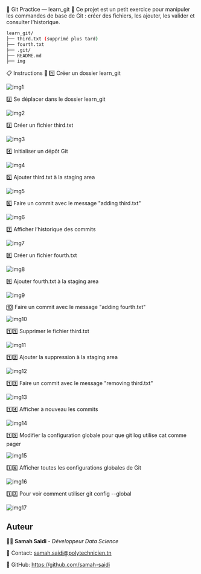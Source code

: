 📖 Git Practice — learn_git 📂
Ce projet est un petit exercice pour manipuler les commandes de base de Git : créer des fichiers, les ajouter, les valider et consulter l’historique.

```bash
learn_git/
├── third.txt (supprimé plus tard)
├── fourth.txt
├── .git/
├── README.md
├── img
```

📋 Instructions 📌
1️⃣ Créer un dossier learn_git

![img1](img/img1.png)

2️⃣ Se déplacer dans le dossier learn_git

![img2](img/img2.png)

3️⃣ Créer un fichier third.txt

![img3](img/img3.png)

4️⃣ Initialiser un dépôt Git

![img4](img/img4.png)

5️⃣ Ajouter third.txt à la staging area

![img5](img/img5.png)

6️⃣ Faire un commit avec le message "adding third.txt"

![img6](img/img6.png)

7️⃣ Afficher l’historique des commits

![img7](img/img7.png)

8️⃣ Créer un fichier fourth.txt

![img8](img/img8.png)

9️⃣ Ajouter fourth.txt à la staging area

![img9](img/img9.png)

🔟 Faire un commit avec le message "adding fourth.txt"

![img10](img/img10.png)

1️⃣1️⃣ Supprimer le fichier third.txt

![img11](img/img11.png)

1️⃣2️⃣ Ajouter la suppression à la staging area

![img12](img/img12.png)

1️⃣3️⃣ Faire un commit avec le message "removing third.txt"

![img13](img/img13.png)

1️⃣4️⃣ Afficher à nouveau les commits

![img14](img/img14.png)

1️⃣5️⃣ Modifier la configuration globale pour que git log utilise cat comme pager

![img15](img/img15.png)

1️⃣6️⃣ Afficher toutes les configurations globales de Git

![img16](img/img16.png)

1️⃣7️⃣ Pour voir comment utiliser git config --global

![img17](img/img17.png)

## Auteur

👩‍💻 **Samah Saidi** - *Développeur Data Science*

📧 Contact: samah.saidi@polytechnicien.tn

🔗 GitHub: https://github.com/samah-saidi